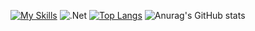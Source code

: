 [![My Skills](https://skills.thijs.gg/icons?i=js,html,css,c,py,java,cpp,mysql)](https://skills.thijs.gg) 
![.Net](https://img.shields.io/badge/.NET-5C2D91?style=for-the-badge&logo=.net&logoColor=white)
[![Top Langs](https://github-readme-stats.vercel.app/api/top-langs/?username=bb00s&icons=true&theme=transparent)](https://github.com/bb00s)
![Anurag's GitHub stats](https://github-readme-stats.vercel.app/api?username=bb00s&show_icons=true&theme=transparent)
<!--
**bb00S/bb00s** is a ✨ _special_ ✨ repository because its `README.md` (this file) appears on your GitHub profile.

Here are some ideas to get you started:

- 🔭 I’m currently working on ...
- 🌱 I’m currently learning ...
- 👯 I’m looking to collaborate on ...
- 🤔 I’m looking for help with ...
- 💬 Ask me about ...
- 📫 How to reach me: ...
- 😄 Pronouns: ...
- ⚡ Fun fact: ...
-->
